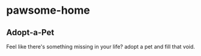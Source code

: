 # pawsome-home

## Adopt-a-Pet

Feel like there's something missing in your life? adopt a pet and fill that void.
